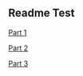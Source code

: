 ## Readme Test
[Part 1](../Part1/Part1.md)

[Part 2](../Part2/Part2.md)

[Part 3](../Part3/Part3.md)
